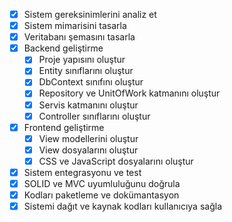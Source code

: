 - [x] Sistem gereksinimlerini analiz et
- [x] Sistem mimarisini tasarla
- [x] Veritabanı şemasını tasarla
- [x] Backend geliştirme
  - [x] Proje yapısını oluştur
  - [x] Entity sınıflarını oluştur
  - [x] DbContext sınıfını oluştur
  - [x] Repository ve UnitOfWork katmanını oluştur
  - [x] Servis katmanını oluştur
  - [x] Controller sınıflarını oluştur
- [x] Frontend geliştirme
  - [x] View modellerini oluştur
  - [x] View dosyalarını oluştur
  - [x] CSS ve JavaScript dosyalarını oluştur
- [x] Sistem entegrasyonu ve test
- [x] SOLID ve MVC uyumluluğunu doğrula
- [x] Kodları paketleme ve dokümantasyon
- [x] Sistemi dağıt ve kaynak kodları kullanıcıya sağla
